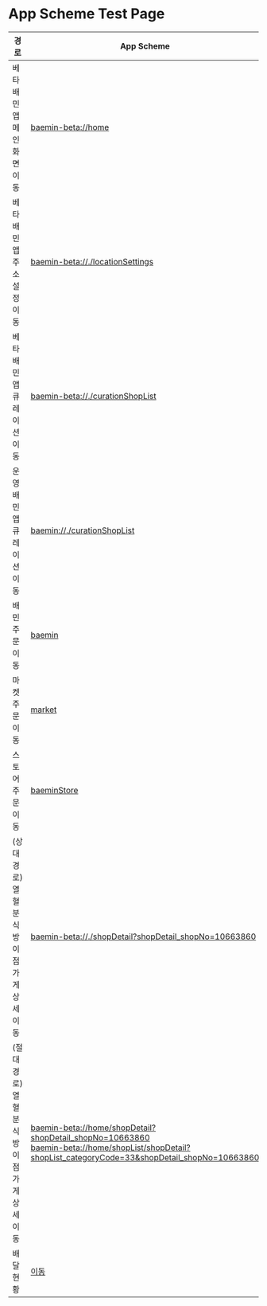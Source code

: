 # App Scheme Test Page

<html>
  <head></head>
  <body>
    <table class="table table-striped">
    <thead>
    <tr>
        <th scope="col">경로</th>
        <th scope="col">App Scheme</th>
    </tr>
    </thead>
    <tbody>
    <tr>
        <td>
            베타 배민앱 메인화면 이동
        </td>
        <td>
            <a class="baeminScheme" href="baemin-beta://home">baemin-beta://home</a>
        </td>
    </tr>
    <tr>
        <td>
            베타 배민앱 주소설정 이동
        </td>
        <td>
            <a class="baeminScheme" href="baemin-beta://./locationSettings">baemin-beta://./locationSettings</a>
        </td>
    </tr>
    <tr>
        <td>
            베타 배민앱 큐레이션 이동
        </td>
        <td>
            <a class="baeminScheme" href="baemin-beta://./curationShopList">baemin-beta://./curationShopList</a>
        </td>
    </tr>
    <tr>
        <td>
            운영 배민앱 큐레이션 이동
        </td>
        <td>
            <a class="baeminScheme" href="baemin://./curationShopList">baemin://./curationShopList</a>
        </td>
    </tr>
      <tr>
        <td>
            배민주문 이동
        </td>
        <td>
            <a class="baeminScheme" href="baemin://home/deliveryTracking?deliveryTracking_ordType=baemin">baemin</a>
        </td>
    </tr>
      <tr>
        <td>
            마켓 주문 이동
        </td>
        <td>
            <a class="baeminScheme" href="baemin://home/deliveryTracking?deliveryTracking_ordType=market">market</a>
        </td>
    </tr>
      <tr>
        <td>
            스토어 주문 이동
        </td>
        <td>
            <a class="baeminScheme" href="baemin://home/deliveryTracking?deliveryTracking_ordType=baeminStore">baeminStore</a>
        </td>
    </tr>
      <tr>
        <td>
            (상대경로)<br>
            열혈분식 방이점 가게 상세 이동
        </td>
        <td>
            <a class="baeminScheme" href="baemin-beta://./shopDetail?shopDetail_shopNo=10663860">baemin-beta://./shopDetail?shopDetail_shopNo=10663860</a>
        </td>
    </tr>
      <tr>
        <td>
            (절대경로)<br>
            열혈분식 방이점 가게 상세 이동
        </td>
        <td>
<a class="baeminScheme" href="baemin-beta://home/shopDetail?shopDetail_shopNo=10663860">baemin-beta://home/shopDetail?shopDetail_shopNo=10663860</a><br>
            <a class="baeminScheme" href="baemin-beta://home/shopList/shopDetail?shopList_categoryCode=33&shopDetail_shopNo=10663860">baemin-beta://home/shopList/shopDetail?shopList_categoryCode=33&shopDetail_shopNo=10663860</a>
        </td>
      </tr>
      <tr>
        <td>
            배달현황
        </td>
        <td>
            <a class="baeminScheme" href="baemin-beta://./shopDetail/menuDetail?shopDetail_shopNo=13009755&menuDetail_shopNo=13009755&menuDetail_menuNo=32479007&menuDetail_categoryTypeCode=1">이동</a>
        </td>
    </tr>
      
      
      
      
      
</table>
    
  </body>
</html>

